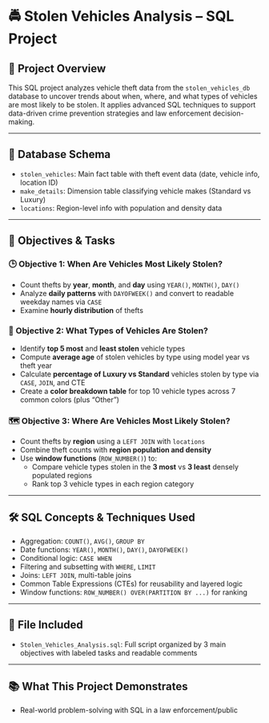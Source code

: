 # 🚔 Stolen Vehicles Analysis – SQL Project

## 📌 Project Overview
This SQL project analyzes vehicle theft data from the `stolen_vehicles_db` database to uncover trends about when, where, and what types of vehicles are most likely to be stolen. It applies advanced SQL techniques to support data-driven crime prevention strategies and law enforcement decision-making.

---

## 📁 Database Schema
- `stolen_vehicles`: Main fact table with theft event data (date, vehicle info, location ID)
- `make_details`: Dimension table classifying vehicle makes (Standard vs Luxury)
- `locations`: Region-level info with population and density data

---

## 🎯 Objectives & Tasks

### 🕒 Objective 1: When Are Vehicles Most Likely Stolen?
- Count thefts by **year**, **month**, and **day** using `YEAR()`, `MONTH()`, `DAY()`
- Analyze **daily patterns** with `DAYOFWEEK()` and convert to readable weekday names via `CASE`
- Examine **hourly distribution** of thefts

### 🚗 Objective 2: What Types of Vehicles Are Stolen?
- Identify **top 5 most** and **least stolen** vehicle types
- Compute **average age** of stolen vehicles by type using model year vs theft year
- Calculate **percentage of Luxury vs Standard** vehicles stolen by type via `CASE`, `JOIN`, and CTE
- Create a **color breakdown table** for top 10 vehicle types across 7 common colors (plus “Other”)

### 🗺 Objective 3: Where Are Vehicles Most Likely Stolen?
- Count thefts by **region** using a `LEFT JOIN` with `locations`
- Combine theft counts with **region population and density**
- Use **window functions** (`ROW_NUMBER()`) to:
  - Compare vehicle types stolen in the **3 most** vs **3 least** densely populated regions
  - Rank top 3 vehicle types in each region category

---

## 🛠 SQL Concepts & Techniques Used
- Aggregation: `COUNT()`, `AVG()`, `GROUP BY`
- Date functions: `YEAR()`, `MONTH()`, `DAY()`, `DAYOFWEEK()`
- Conditional logic: `CASE WHEN`
- Filtering and subsetting with `WHERE`, `LIMIT`
- Joins: `LEFT JOIN`, multi-table joins
- Common Table Expressions (CTEs) for reusability and layered logic
- Window functions: `ROW_NUMBER() OVER(PARTITION BY ...)` for ranking

---

## 📂 File Included
- `Stolen_Vehicles_Analysis.sql`: Full script organized by 3 main objectives with labeled tasks and readable comments

---

## 📚 What This Project Demonstrates
- Real-world problem-solving with SQL in a law enforcement/public
